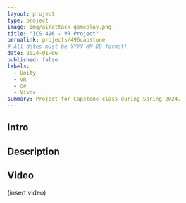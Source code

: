 ```yaml
---
layout: project
type: project
image: img/airattack_gameplay.png
title: "ICS 496 - VR Project"
permalink: projects/496capstone
# All dates must be YYYY-MM-DD format!
date: 2024-01-06
published: false
labels:
  - Unity
  - VR
  - C#
  - Vivox
summary: Project for Capstone class during Spring 2024.
---
```


## Intro



## Description



## Video

(insert video)

